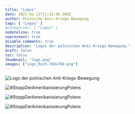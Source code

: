 ```yaml
---
title: "Logos"
date: 2023-02-11T11:31:56.580Z
author: Polnische Anti-Kriegs-Bewegung
tags: [ "Logos" ]
#categories: [ "Logos" ]
nodateline: true
noprevnext: true
disable_comments: true
description: "Logos der polnischen Anti-Kriegs-Bewegung."
draft: false
toc: false
thumbnail: "logo.png"
images: ["Logo_Ruch-768x768.png"]
---
```


![Logo der polnischen Anti-Kriegs-Bewegung](/logPRA.png)

![#StoppDerAmerikanisierungPolens](/Logo1-450x450.png)

![#StoppDerAmerikanisierungPolens](/Logo4-450x450.png)

![#StoppDerAmerikanisierungPolens](/Logo_Ruch-768x768-768x768.png)
